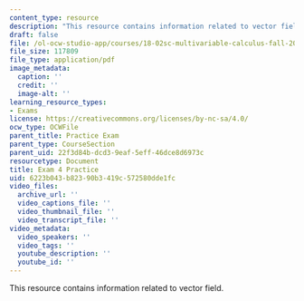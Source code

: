```yaml
---
content_type: resource
description: "This resource contains information related to vector field. \r\n\r\n"
draft: false
file: /ol-ocw-studio-app/courses/18-02sc-multivariable-calculus-fall-2010/6223b043b82390b3419c572580dde1fc_MIT18_02SC_prac4A.pdf
file_size: 117809
file_type: application/pdf
image_metadata:
  caption: ''
  credit: ''
  image-alt: ''
learning_resource_types:
- Exams
license: https://creativecommons.org/licenses/by-nc-sa/4.0/
ocw_type: OCWFile
parent_title: Practice Exam
parent_type: CourseSection
parent_uid: 22f3d84b-dcd3-9eaf-5eff-46dce8d6973c
resourcetype: Document
title: Exam 4 Practice
uid: 6223b043-b823-90b3-419c-572580dde1fc
video_files:
  archive_url: ''
  video_captions_file: ''
  video_thumbnail_file: ''
  video_transcript_file: ''
video_metadata:
  video_speakers: ''
  video_tags: ''
  youtube_description: ''
  youtube_id: ''
---
```

This resource contains information related to vector field.